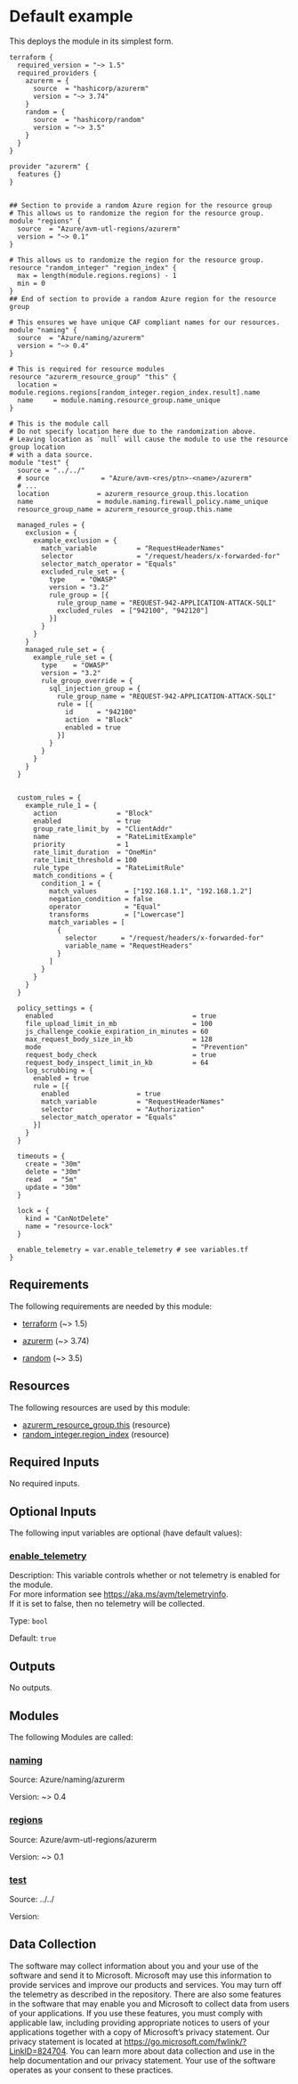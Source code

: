 <!-- BEGIN_TF_DOCS -->
# Default example

This deploys the module in its simplest form.

```hcl
terraform {
  required_version = "~> 1.5"
  required_providers {
    azurerm = {
      source  = "hashicorp/azurerm"
      version = "~> 3.74"
    }
    random = {
      source  = "hashicorp/random"
      version = "~> 3.5"
    }
  }
}

provider "azurerm" {
  features {}
}


## Section to provide a random Azure region for the resource group
# This allows us to randomize the region for the resource group.
module "regions" {
  source  = "Azure/avm-utl-regions/azurerm"
  version = "~> 0.1"
}

# This allows us to randomize the region for the resource group.
resource "random_integer" "region_index" {
  max = length(module.regions.regions) - 1
  min = 0
}
## End of section to provide a random Azure region for the resource group

# This ensures we have unique CAF compliant names for our resources.
module "naming" {
  source  = "Azure/naming/azurerm"
  version = "~> 0.4"
}

# This is required for resource modules
resource "azurerm_resource_group" "this" {
  location = module.regions.regions[random_integer.region_index.result].name
  name     = module.naming.resource_group.name_unique
}

# This is the module call
# Do not specify location here due to the randomization above.
# Leaving location as `null` will cause the module to use the resource group location
# with a data source.
module "test" {
  source = "../../"
  # source             = "Azure/avm-<res/ptn>-<name>/azurerm"
  # ...
  location            = azurerm_resource_group.this.location
  name                = module.naming.firewall_policy.name_unique
  resource_group_name = azurerm_resource_group.this.name

  managed_rules = {
    exclusion = {
      example_exclusion = {
        match_variable          = "RequestHeaderNames"
        selector                = "/request/headers/x-forwarded-for"
        selector_match_operator = "Equals"
        excluded_rule_set = {
          type    = "OWASP"
          version = "3.2"
          rule_group = [{
            rule_group_name = "REQUEST-942-APPLICATION-ATTACK-SQLI"
            excluded_rules  = ["942100", "942120"]
          }]
        }
      }
    }
    managed_rule_set = {
      example_rule_set = {
        type    = "OWASP"
        version = "3.2"
        rule_group_override = {
          sql_injection_group = {
            rule_group_name = "REQUEST-942-APPLICATION-ATTACK-SQLI"
            rule = [{
              id      = "942100"
              action  = "Block"
              enabled = true
            }]
          }
        }
      }
    }
  }


  custom_rules = {
    example_rule_1 = {
      action               = "Block"
      enabled              = true
      group_rate_limit_by  = "ClientAddr"
      name                 = "RateLimitExample"
      priority             = 1
      rate_limit_duration  = "OneMin"
      rate_limit_threshold = 100
      rule_type            = "RateLimitRule"
      match_conditions = {
        condition_1 = {
          match_values       = ["192.168.1.1", "192.168.1.2"]
          negation_condition = false
          operator           = "Equal"
          transforms         = ["Lowercase"]
          match_variables = [
            {
              selector      = "/request/headers/x-forwarded-for"
              variable_name = "RequestHeaders"
            }
          ]
        }
      }
    }
  }

  policy_settings = {
    enabled                                   = true
    file_upload_limit_in_mb                   = 100
    js_challenge_cookie_expiration_in_minutes = 60
    max_request_body_size_in_kb               = 128
    mode                                      = "Prevention"
    request_body_check                        = true
    request_body_inspect_limit_in_kb          = 64
    log_scrubbing = {
      enabled = true
      rule = [{
        enabled                 = true
        match_variable          = "RequestHeaderNames"
        selector                = "Authorization"
        selector_match_operator = "Equals"
      }]
    }
  }

  timeouts = {
    create = "30m"
    delete = "30m"
    read   = "5m"
    update = "30m"
  }

  lock = {
    kind = "CanNotDelete"
    name = "resource-lock"
  }

  enable_telemetry = var.enable_telemetry # see variables.tf
}
```

<!-- markdownlint-disable MD033 -->
## Requirements

The following requirements are needed by this module:

- <a name="requirement_terraform"></a> [terraform](#requirement\_terraform) (~> 1.5)

- <a name="requirement_azurerm"></a> [azurerm](#requirement\_azurerm) (~> 3.74)

- <a name="requirement_random"></a> [random](#requirement\_random) (~> 3.5)

## Resources

The following resources are used by this module:

- [azurerm_resource_group.this](https://registry.terraform.io/providers/hashicorp/azurerm/latest/docs/resources/resource_group) (resource)
- [random_integer.region_index](https://registry.terraform.io/providers/hashicorp/random/latest/docs/resources/integer) (resource)

<!-- markdownlint-disable MD013 -->
## Required Inputs

No required inputs.

## Optional Inputs

The following input variables are optional (have default values):

### <a name="input_enable_telemetry"></a> [enable\_telemetry](#input\_enable\_telemetry)

Description: This variable controls whether or not telemetry is enabled for the module.  
For more information see <https://aka.ms/avm/telemetryinfo>.  
If it is set to false, then no telemetry will be collected.

Type: `bool`

Default: `true`

## Outputs

No outputs.

## Modules

The following Modules are called:

### <a name="module_naming"></a> [naming](#module\_naming)

Source: Azure/naming/azurerm

Version: ~> 0.4

### <a name="module_regions"></a> [regions](#module\_regions)

Source: Azure/avm-utl-regions/azurerm

Version: ~> 0.1

### <a name="module_test"></a> [test](#module\_test)

Source: ../../

Version:

<!-- markdownlint-disable-next-line MD041 -->
## Data Collection

The software may collect information about you and your use of the software and send it to Microsoft. Microsoft may use this information to provide services and improve our products and services. You may turn off the telemetry as described in the repository. There are also some features in the software that may enable you and Microsoft to collect data from users of your applications. If you use these features, you must comply with applicable law, including providing appropriate notices to users of your applications together with a copy of Microsoft’s privacy statement. Our privacy statement is located at <https://go.microsoft.com/fwlink/?LinkID=824704>. You can learn more about data collection and use in the help documentation and our privacy statement. Your use of the software operates as your consent to these practices.
<!-- END_TF_DOCS -->
